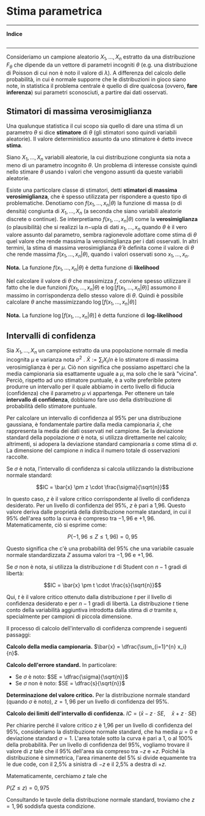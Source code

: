 # Stima parametrica

---
**Indice**
```table-of-contents
```
---

Consideriamo un campione aleatorio $X_1, \dots, X_n$ estratto da una distribuzione $F_\theta$ che dipende da un vettore di parametri incogniti $\theta$ (e.g. una distribuzione di Poisson di cui non è noto il valore di $\lambda$). A differenza del calcolo delle probabilità, in cui è normale supporre che le distribuzioni in gioco siano note, in statistica il problema centrale è quello di dire qualcosa (ovvero, **fare inferenza**) sui parametri sconosciuti, a partire dai dati osservati.

## Stimatori di massima verosimiglianza

Una qualunque statistica il cui scopo sia quello di dare una stima di un parametro $\theta$ si dice **stimatore** di $\theta$ (gli stimatori sono quindi variabili aleatorie). Il valore deterministico assunto da uno stimatore è detto invece **stima**. 

Siano $X_1, \dots, X_n$ variabili aleatorie, la cui distribuzione congiunta sia nota a meno di un parametro incognito $\theta$. Un problema di interesse consiste quindi nello stimare $\theta$ usando i valori che vengono assunti da queste variabili aleatorie.

Esiste una particolare classe di stimatori, detti **stimatori di massima verosimiglianza**, che è spesso utilizzata per rispondere a questo tipo di problematiche. Denotiamo con $f(x_1, \dots, x_n | \theta)$ la funzione di massa (o di densità) congiunta di $X_1, \dots, X_n$ (a seconda che siano variabili aleatorie discrete o continue). Se interpretiamo $f(x_1, \dots, x_n | \theta)$ come la **verosimiglianza** (o plausibilità) che si realizzi la $n-$upla di dati $x_1, \dots, x_n$ quando $\theta$ è il vero valore assunto dal parametro, sembra ragionevole adottare come stima di $\theta$ quel valore che rende massima la verosimiglianza per i dati osservati. In altri termini, la stima di massima verosimiglianza $\hat{\theta}$ è definita come il valore di $\theta$ che rende massima $f(x_1, \dots, x_n | \theta)$, quando i valori osservati sono $x_1, \dots, x_n$. 

**Nota.** La funzione $f(x_1, \dots, x_n | \theta)$ è detta funzione di **likelihood**

Nel calcolare il valore di $\theta$ che massimizza $f$, conviene spesso utilizzare il fatto che le due funzioni $f(x_1, \dots, x_n | \theta)$ e $\log\left[f(x_1, \dots, x_n | \theta)\right]$  assumono il massimo in corrispondenza dello stesso valore di $\theta$. Quindi è possibile calcolare $\theta$ anche massimizzando $\log\left[f(x_1, \dots, x_n | \theta)\right]$

**Nota.** La funzione $\log\left[f(x_1, \dots, x_n | \theta)\right]$ è detta funzione di **log-likelihood**

## Intervalli di confidenza

Sia $X_1, \dots, X_n$ un campione estratto da una popolazione normale di media incognita $\mu$ e varianza nota $\sigma^2$ . $\bar{X} := \sum_i X_i/n$ è lo stimatore di massima verosimiglianza è per $\mu$. Ciò non significa che possiamo aspettarci che la media campionaria sia esattamente uguale a $\mu$, ma solo che le sarà "vicina". Perciò, rispetto ad uno stimatore puntuale, è a volte preferibile potere produrre un intervallo per il quale abbiamo in certo livello di fiducia (confidenza) che il parametro $\mu$ vi appartenga. Per ottenere un tale **intervallo di confidenza**, dobbiamo fare uso della distribuzione di probabilità dello stimatore puntuale.

Per calcolare un intervallo di confidenza al 95% per una distribuzione gaussiana, è fondamentale partire dalla media campionaria $\bar{x}$, che rappresenta la media dei dati osservati nel campione. Se la deviazione standard della popolazione $\sigma$ è nota, si utilizza direttamente nel calcolo; altrimenti, si adopera la deviazione standard campionaria $s$ come stima di $\sigma$. La dimensione del campione $n$ indica il numero totale di osservazioni raccolte.

Se $\sigma$ è nota, l'intervallo di confidenza si calcola utilizzando la distribuzione normale standard:

$$IC = \bar{x} \pm z \cdot \frac{\sigma}{\sqrt{n}}$$

In questo caso, $z$ è il valore critico corrispondente al livello di confidenza desiderato. Per un livello di confidenza del 95%, $z$ è pari a 1,96. Questo valore deriva dalle proprietà della distribuzione normale standard, in cui il 95% dell'area sotto la curva è compreso tra $-1,96$ e $+1,96$. Matematicamente, ciò si esprime come:

$$P(-1,96 \leq Z \leq 1,96) = 0,95$$

Questo significa che c'è una probabilità del 95% che una variabile casuale normale standardizzata $Z$ assuma valori tra $-1,96$ e $+1,96$.

Se $\sigma$ non è nota, si utilizza la distribuzione $t$ di Student con $n - 1$ gradi di libertà:

$$IC = \bar{x} \pm t \cdot \frac{s}{\sqrt{n}}$$

Qui, $t$ è il valore critico ottenuto dalla distribuzione $t$ per il livello di confidenza desiderato e per $n - 1$ gradi di libertà. La distribuzione $t$ tiene conto della variabilità aggiuntiva introdotta dalla stima di $\sigma$ tramite $s$, specialmente per campioni di piccola dimensione.

Il processo di calcolo dell'intervallo di confidenza comprende i seguenti passaggi:

**Calcolo della media campionaria.** $\bar{x} = \dfrac{\sum_{i=1}^{n} x_i}{n}$.

**Calcolo dell'errore standard.** In particolare:

- Se $\sigma$ è noto: $SE = \dfrac{\sigma}{\sqrt{n}}$
- Se $\sigma$ non è noto: $SE = \dfrac{s}{\sqrt{n}}$

**Determinazione del valore critico.** Per la distribuzione normale standard (quando $\sigma$ è noto), $z = 1,96$ per un livello di confidenza del 95%.

 **Calcolo dei limiti dell'intervallo di confidenza.** $IC = (\bar{x} - z \cdot SE, \quad \bar{x} + z \cdot SE)$

Per chiarire perché il valore critico $z$ è 1,96 per un livello di confidenza del 95%, consideriamo la distribuzione normale standard, che ha media $\mu = 0$ e deviazione standard $\sigma = 1$. L'area totale sotto la curva è pari a 1, o al 100% della probabilità. Per un livello di confidenza del 95%, vogliamo trovare il valore di $z$ tale che il 95% dell'area sia compreso tra $-z$ e $+z$. Poiché la distribuzione è simmetrica, l'area rimanente del 5% si divide equamente tra le due code, con il 2,5% a sinistra di $-z$ e il 2,5% a destra di $+z$.

Matematicamente, cerchiamo $z$ tale che

$P(Z \leq z) = 0,975$

Consultando le tavole della distribuzione normale standard, troviamo che $z = 1,96$ soddisfa questa condizione.